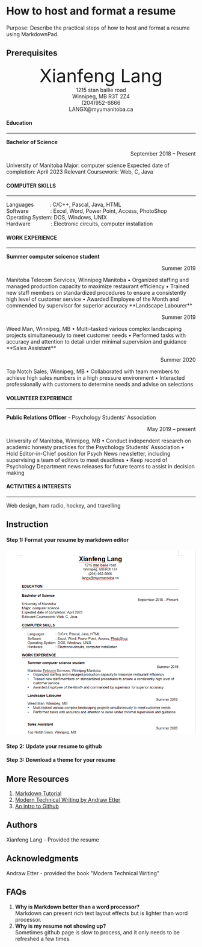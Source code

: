 # How to host and format a resume
Purpose: Describe the practical steps of how to host and format a resume using MarkdownPad.  
## Prerequisites

<div align = 'center' ><font size = '50'> Xianfeng Lang </font> </div>

<center> 1215 stan bailie road </center>

<center> Winnipeg, MB R3T 2Z4 </center>

<center> (204)952-6666 </center>

<center> LANGX@myumanitoba.ca </center>

#### Education

---

**Bachelor of Science**  

<p align = "right" > September 2018 – Present </p>  
University of Manitoba   
Major: computer science   
Expected date of completion: April 2023   
Relevant Coursework: Web, C, Java   

#### COMPUTER SKILLS  
---  
Languages&emsp;&emsp;&emsp;: C/C++, Pascal, Java, HTML   
Software&emsp;&emsp;&emsp;&nbsp;&nbsp;&nbsp;&nbsp;: Excel, Word, Power Point, Access, PhotoShop  
Operating System:  DOS, Windows, UNIX  
Hardware&emsp;&emsp;&emsp;&nbsp;&nbsp;&nbsp;: Electronic circuits, computer installation  

#### WORK EXPERIENCE
---
**Summer computer scicence student**
<p align = "right" > Summer 2019 </p>
Manitoba Telecom Services, Winnipeg Manitoba  
• Organized staffing and managed production capacity to maximize restaurant efficiency  
• Trained new staff members on standardized procedures to ensure a consistently high level of customer service  
• Awarded Employee of the Month and commended by supervisor for superior accuracy  
**Landscape Labourer**
<p align = "right" >Summer 2019 </p>
Weed Man, Winnipeg, MB  
• Multi-tasked various complex landscaping projects simultaneously to meet customer needs  
• Performed tasks with accuracy and attention to detail under minimal supervision and guidance  
**Sales Assistant**  
<p align = "right" > Summer 2020 </p>
Top Notch Sales, Winnipeg, MB   
• Collaborated with team members to achieve high sales numbers in a high pressure environment  
• Interacted professionally with customers to determine needs and advise on selections  

#### VOLUNTEER EXPERIENCE
---
**Public Relations Officer** - Psychology Students’ Association    
<p align = "right"> May 2019 – present </p>
University of Manitoba, Winnipeg, MB   
• Conduct independent research on academic honesty practices for the Psychology Students’ Association   
• Hold Editor-in-Chief position for Psych News newsletter, including supervising a team of editors to meet deadlines   
• Keep record of Psychology Department news releases for future teams to assist in decision making   

#### ACTIVITIES & INTERESTS  
---
Web design, ham radio, hockey, and travelling  

## Instruction
#### Step 1: Format your resume by markdown editor 
![](MyResume.gif) 
#### Step 2: Update your resume to github
#### Step 3: Download a theme for your resume


## More Resources
1. [Markdown Tutorial](https://www.markdownguide.org/basic-syntax/) 
2. [Modern Technical Writing by Andraw Etter](https://www.amazon.ca/Modern-Technical-Writing-Introduction-Documentation-ebook/dp/B01A2QL9SS)  
3. [An intro to Github](https://product.hubspot.com/blog/git-and-github-tutorial-for-beginners)  
## Authors 
Xianfeng Lang - Provided the resume   
## Acknowledgments
Andraw Etter - provided the book "Modern Technical Writing"  
## FAQs
1. **Why is Markdown better than a word processor?**  
Markdown can present rich text layout effects but is lighter than word processor.  
2. **Why is my resume not showing up?**  
Sometimes github page is slow to process, and it only needs to be refreshed a few times.  
